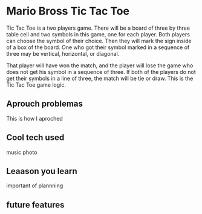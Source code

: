 # Mario Bross Tic Tac Toe

Tic Tac Toe is a two players game. There will be a board of three by three table cell and two symbols in this game, one for each player. Both players can choose the symbol of their choice. Then they will mark the sign inside of a box of the board. One who got their symbol marked in a sequence of three may be vertical, horizontal, or diagonal.

That player will have won the match, and the player will lose the game who does not get his symbol in a sequence of three. If both of the players do not get their symbols in a line of three, the match will be tie or draw.  This is the Tic Tac Toe game logic.

## Aprouch problemas

This is how I aproched

## Cool tech used
music
photo

## Leaason you learn
important of plannning

## future features

